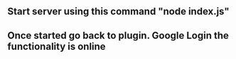 <h2> Start server using this command "node index.js" </h2>
<h2> Once started go back to plugin. Google Login the functionality is online </h2>

